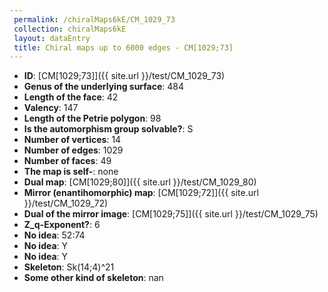 ```yaml
--- 
 permalink: /chiralMaps6kE/CM_1029_73 
 collection: chiralMaps6kE
 layout: dataEntry
 title: Chiral maps up to 6000 edges - CM[1029;73]
---
```


- **ID**: [CM[1029;73]]({{ site.url }}/test/CM_1029_73)
- **Genus of the underlying surface**: 484
- **Length of the face**: 42
- **Valency**: 147
- **Length of the Petrie polygon**: 98
- **Is the automorphism group solvable?**: S
- **Number of vertices**: 14
- **Number of edges**: 1029
- **Number of faces**: 49
- **The map is self-**: none
- **Dual map**: [CM[1029;80]]({{ site.url }}/test/CM_1029_80)
- **Mirror (enantihomorphic) map**: [CM[1029;72]]({{ site.url }}/test/CM_1029_72)
- **Dual of the mirror image**: [CM[1029;75]]({{ site.url }}/test/CM_1029_75)
- **Z_q-Exponent?**: 6
- **No idea**:  52:74
- **No idea**: Y
- **No idea**: Y
- **Skeleton**: Sk(14;4)^21
- **Some other kind of skeleton**: nan
